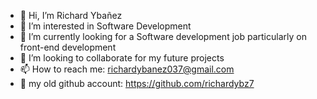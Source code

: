 - 👋 Hi, I’m Richard Ybañez
- 👀 I’m interested in Software Development
- 🌱 I’m currently looking for a Software development job particularly on front-end development
- 💞️ I’m looking to collaborate for my future projects
- 📫 How to reach me: richardybanez037@gmail.com
- 🚀 my old github account: https://github.com/richardybz7
<!---
richardybanez037/richardybanez037 is a ✨ special ✨ repository because its `README.md` (this file) appears on your GitHub profile.
You can click the Preview link to take a look at your changes.
--->
